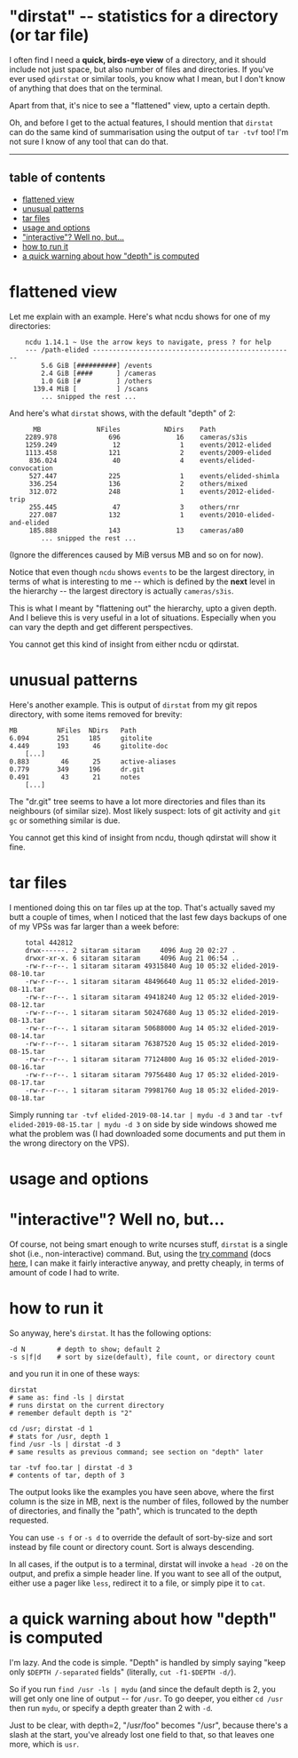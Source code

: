 # "dirstat" -- statistics for a directory (or tar file)

I often find I need a **quick, birds-eye view** of a directory, and it should
include not just space, but also number of files and directories.  If you've
ever used `qdirstat` or similar tools, you know what I mean, but I don't know
of anything that does that on the terminal.

Apart from that, it's nice to see a "flattened" view, upto a certain depth.

Oh, and before I get to the actual features, I should mention that `dirstat`
can do the same kind of summarisation using the output of `tar -tvf` too!  I'm
not sure I know of any tool that can do that.

----

## table of contents

<!--ts-->
   * [flattened view](#flattened-view)
   * [unusual patterns](#unusual-patterns)
   * [tar files](#tar-files)
   * [usage and options](#usage-and-options)
   * ["interactive"?  Well no, but...](#interactive--well-no-but)
   * [how to run it](#how-to-run-it)
   * [a quick warning about how "depth" is computed](#a-quick-warning-about-how-depth-is-computed)

<!-- Added by: sitaram, at: Sun 22 Sep 2019 02:34:04 PM IST -->

<!--te-->

# flattened view

Let me explain with an example.  Here's what ncdu shows for one of my
directories:

        ncdu 1.14.1 ~ Use the arrow keys to navigate, press ? for help
        --- /path-elided ---------------------------------------------------
            5.6 GiB [##########] /events
            2.4 GiB [####      ] /cameras
            1.0 GiB [#         ] /others
          139.4 MiB [          ] /scans
            ... snipped the rest ...

And here's what `dirstat` shows, with the default "depth" of 2:

          MB              NFiles           NDirs    Path
        2289.978             696              16    cameras/s3is
        1259.249              12               1    events/2012-elided
        1113.458             121               2    events/2009-elided
         836.024              40               4    events/elided-convocation
         527.447             225               1    events/elided-shimla
         336.254             136               2    others/mixed
         312.072             248               1    events/2012-elided-trip
         255.445              47               3    others/rnr
         227.087             132               1    events/2010-elided-and-elided
         185.888             143              13    cameras/a80
            ... snipped the rest ...

(Ignore the differences caused by MiB versus MB and so on for now).

Notice that even though `ncdu` shows `events` to be the largest directory, in
terms of what is interesting to me -- which is defined by the **next** level
in the hierarchy -- the largest directory is actually `cameras/s3is`.

This is what I meant by "flattening out" the hierarchy, upto a given depth.
And I believe this is very useful in a lot of situations.  Especially when you
can vary the depth and get different perspectives.

You cannot get this kind of insight from either ncdu or qdirstat.

# unusual patterns

Here's another example.  This is output of `dirstat` from my git repos
directory, with some items removed for brevity:

    MB          NFiles  NDirs   Path
    6.094       251     185     gitolite
    4.449       193      46     gitolite-doc
        [...]
    0.883        46      25     active-aliases
    0.779       349     196     dr.git
    0.491        43      21     notes
        [...]

The "dr.git" tree seems to have a lot more directories and files than its
neighbours (of similar size).  Most likely suspect: lots of git activity and
`git gc` or something similar is due.

You cannot get this kind of insight from ncdu, though qdirstat will show it
fine.

# tar files

I mentioned doing this on tar files up at the top.  That's actually saved my
butt a couple of times, when I noticed that the last few days backups of one
of my VPSs was far larger than a week before:

        total 442812
        drwx------. 2 sitaram sitaram     4096 Aug 20 02:27 .
        drwxr-xr-x. 6 sitaram sitaram     4096 Aug 21 06:54 ..
        -rw-r--r--. 1 sitaram sitaram 49315840 Aug 10 05:32 elided-2019-08-10.tar
        -rw-r--r--. 1 sitaram sitaram 48496640 Aug 11 05:32 elided-2019-08-11.tar
        -rw-r--r--. 1 sitaram sitaram 49418240 Aug 12 05:32 elided-2019-08-12.tar
        -rw-r--r--. 1 sitaram sitaram 50247680 Aug 13 05:32 elided-2019-08-13.tar
        -rw-r--r--. 1 sitaram sitaram 50688000 Aug 14 05:32 elided-2019-08-14.tar
        -rw-r--r--. 1 sitaram sitaram 76387520 Aug 15 05:32 elided-2019-08-15.tar
        -rw-r--r--. 1 sitaram sitaram 77124800 Aug 16 05:32 elided-2019-08-16.tar
        -rw-r--r--. 1 sitaram sitaram 79756480 Aug 17 05:32 elided-2019-08-17.tar
        -rw-r--r--. 1 sitaram sitaram 79981760 Aug 18 05:32 elided-2019-08-18.tar

Simply running `tar -tvf elided-2019-08-14.tar | mydu -d 3` and `tar -tvf
elided-2019-08-15.tar | mydu -d 3` on side by side windows showed me what the
problem was (I had downloaded some documents and put them in the wrong
directory on the VPS).

# usage and options

# "interactive"?  Well no, but...

Of course, not being smart enough to write ncurses stuff, `dirstat` is a
single shot (i.e., non-interactive) command.  But, using the [try
command](https://github.com/sitaramc/tools/blob/master/try) (docs
[here](https://github.com/sitaramc/tools/blob/master/try.mkd), I can make it
fairly interactive anyway, and pretty cheaply, in terms of amount of code I
had to write.

# how to run it

So anyway, here's `dirstat`.  It has the following options:

    -d N        # depth to show; default 2
    -s s|f|d    # sort by size(default), file count, or directory count

and you run it in one of these ways:

    dirstat
    # same as: find -ls | dirstat
    # runs dirstat on the current directory
    # remember default depth is "2"

    cd /usr; dirstat -d 1
    # stats for /usr, depth 1
    find /usr -ls | dirstat -d 3
    # same results as previous command; see section on "depth" later

    tar -tvf foo.tar | dirstat -d 3
    # contents of tar, depth of 3

The output looks like the examples you have seen above, where the first column
is the size in MB, next is the number of files, followed by the number of
directories, and finally the "path", which is truncated to the depth
requested.

You can use `-s f` or `-s d` to override the default of sort-by-size and sort
instead by file count or directory count.  Sort is always descending.

In all cases, if the output is to a terminal, dirstat will invoke a `head -20`
on the output, and prefix a simple header line.  If you want to see all of the
output, either use a pager like `less`, redirect it to a file, or simply pipe
it to `cat`.

# a quick warning about how "depth" is computed

I'm lazy.  And the code is simple.  "Depth" is handled by simply saying "keep
only `$DEPTH /-separated` fields" (literally, `cut -f1-$DEPTH -d/`).

So if you run `find /usr -ls | mydu` (and since the default depth is 2, you
will get only one line of output -- for `/usr`.  To go deeper, you either `cd
/usr` then run `mydu`, or specify a depth greater than 2 with `-d`.

Just to be clear, with depth=2, "/usr/foo" becomes "/usr", because there's a
slash at the start, you've already lost one field to that, so that leaves one
more, which is `usr`.
